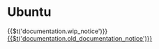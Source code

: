 # Ubuntu
{{$t(\'documentation.wip_notice\')}}
[{{$t(\'documentation.old_documentation_notice\')}}](www.google.com)